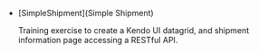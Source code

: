 * [SimpleShipment](Simple Shipment)
 
  Training exercise to create a Kendo UI datagrid, and shipment information page accessing a RESTful API.
